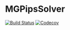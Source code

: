 # MGPipsSolver

[![Build Status](https://travis-ci.com/jalving/MGPipsSolver.jl.svg?branch=master)](https://travis-ci.com/jalving/MGPipsSolver.jl)
[![Codecov](https://codecov.io/gh/jalving/MGPipsSolver.jl/branch/master/graph/badge.svg)](https://codecov.io/gh/jalving/MGPipsSolver.jl)
